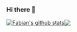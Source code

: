 ### Hi there 👋

<a href="https://github.com/Gozrid/Gozrid"><img align="center" src="https://github-readme-stats.vercel.app/api?username=Gozrid&show_icons=true&include_all_commits=true&theme=transparent&hide_border=true" alt="Fabian's github stats" /></a><a href="https://github.com/Gozrid/Gozrid"><img align="center" src="https://github-readme-stats.vercel.app/api/top-langs/?username=Gozrid&layout=compact&theme=transparent&hide_border=true" /></a>

<!--
&theme=buefy

![GitHub stats](https://github-readme-stats.vercel.app/api?username=Gozrid&hide=stars&hide_border=true)

![Top Langs](https://github-readme-stats.vercel.app/api/top-langs/?username=Gozrid&hide_border=true)
-->
<!--
**Gozrid/Gozrid** is a ✨ _special_ ✨ repository because its `README.md` (this file) appears on your GitHub profile.

Here are some ideas to get you started:

- 🔭 I’m currently working on ...
- 🌱 I’m currently learning ...
- 👯 I’m looking to collaborate on ...
- 🤔 I’m looking for help with ...
- 💬 Ask me about ...
- 📫 How to reach me: ...
- 😄 Pronouns: ...
- ⚡ Fun fact: ...
-->
